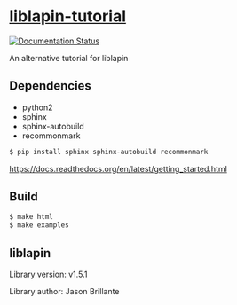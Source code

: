 # [liblapin-tutorial](https://liblapin.readthedocs.org/) #

[![Documentation Status](http://readthedocs.org/projects/liblapin/badge/?version=latest)](http://liblapin.readthedocs.org/fr/latest/?badge=latest)

An alternative tutorial for liblapin

## Dependencies ##

- python2
- sphinx
- sphinx-autobuild
- recommonmark

```sh
$ pip install sphinx sphinx-autobuild recommonmark
```

https://docs.readthedocs.org/en/latest/getting_started.html

## Build ##

```sh
$ make html
$ make examples
```

## liblapin ##

Library version: v1.5.1

Library author: Jason Brillante
